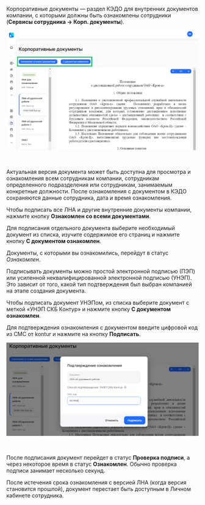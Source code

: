 Корпоративные документы — раздел КЭДО для внутренних документов компании, с которыми должны быть ознакомлены сотрудники (**Сервисы сотрудника → Корп. документы**).

![](./assets/Screenshot_70.png)

<br>

Актуальная версия документа может быть доступна для просмотра и ознакомления всем сотрудникам компании, сотрудникам определенного подразделения или сотрудникам, занимаемым конкретные должности. После ознакомления с документом в КЭДО сохраняются данные сотрудника, дата и время ознакомления.

Чтобы подписать все ЛНА и другие внутренние документы компании, нажмите кнопку **Ознакомлен со всеми документами**. 

Для подписания отдельного документа выберите необходимый документ из списка, изучите содержимое его страниц и нажмите кнопку **С документом ознакомлен**.

Документы, с которыми вы ознакомились, перейдут в статус *Ознакомлен*.

Подписывать документы можно простой электронной подписью (ПЭП) или усиленной неквалифицированной электронной подписью (УНЭП). Это зависит от того, какой тип подтверждения был выбран компанией на этапе создания документа.

Чтобы подписать документ УНЭПом, из списка выберите документ с меткой «УНЭП СКБ Контур» и нажмите кнопку **С документом ознакомлен**.

Для подтверждения ознакомления с документом введите цифровой код из СМС от kontur и нажмите на кнопку **Подписать**.

![](./assets/Screenshot_156.png) 

<br>

После подписания документ перейдет в статус **Проверка подписи**, а через некоторое время в статус **Ознакомлен**. Обычно проверка подписи занимает несколько секунд.

<info>
После истечения срока ознакомления с версией ЛНА (когда версия становится прошлой), документ перестает быть доступным в Личном кабинете сотрудника.
</info>